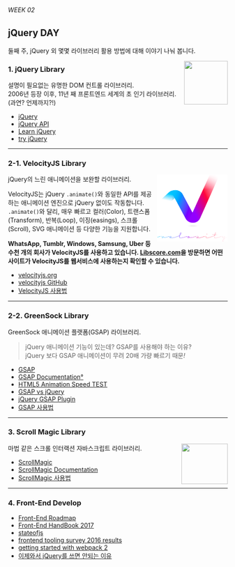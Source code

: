 ###### WEEK 02

## jQuery DAY

둘째 주, jQuery 외 몇몇 라이브러리 활용 방법에 대해 이야기 나눠 봅니다.

<img src="../ASSETS/jquery.jpg" alt="" align="right" width="100" height="100">

### 1. jQuery Library

설명이 필요없는 유명한 DOM 컨트롤 라이브러리.<br>
2006년 등장 이후, 11년 째 프론트엔드 세계의 초 인기 라이브러리. (과연? 언제까지?!)

- [jQuery](http://jquery.com/)
- [jQuery API](http://api.jquery.com/)
- [Learn jQuery](http://learn.jquery.com/)
- [try jQuery](http://try.jquery.com/)

---

### 2-1. VelocityJS Library

<img src="../ASSETS/velocityjs-logo.png" alt="" align="right" width="162" height="154">

 jQuery의 느린 애니메이션을 보완할 라이브러리.

VelocityJS는 jQuery `.animate()`와 동일한 API를 제공하는 애니메이션 엔진으로 jQuery 없이도 작동합니다. `.animate()`와 달리, 매우 빠르고 컬러(Color), 트랜스폼(Transform), 반복(Loop), 이징(easings), 스크롤(Scroll), SVG 애니메이션 등 다양한 기능을 지원합니다.

__WhatsApp, Tumblr, Windows, Samsung, Uber 등 수천 개의 회사가 VelocityJS를 사용하고 있습니다. [Libscore.com](http://libscore.com/)을 방문하면 어떤 사이트가 VelocityJS를 웹서비스에 사용하는지 확인할 수 있습니다.__

- [velocityjs.org](http://velocityjs.org/)
- [velocityjs GitHub](https://github.com/julianshapiro/velocity)
- [VelocityJS 사용법](./VelocityJS/VelocityJS.md)

---

### 2-2. GreenSock Library

<img src="../ASSETS/greensock.png" alt="" align="right">

GreenSock 애니메이션 플랫폼(GSAP) 라이브러리.

> jQuery 애니메이션 기능이 있는데? GSAP를 사용해야 하는 이유?<br>
> jQuery 보다 GSAP 애니메이션이 무려 20배 가량 빠르기 때문<i>!</i>

- [GSAP](https://greensock.com)
- [GSAP Documentation](https://greensock.com/docs/#/HTML5/GSAP)[°](Documents/GSAP.md)
- [HTML5 Animation Speed TEST](https://greensock.com/js/speed.html)
- [GSAP vs jQuery](https://greensock.com/jquery/)
- [jQuery GSAP Plugin](https://greensock.com/jquery-gsap-plugin)
- [GSAP 사용법](./GSAP/GSAP.md)

---

### 3. Scroll Magic Library

<img src="../ASSETS/scrollmagic.jpg" alt="" align="right" width="106" height="93">

마법 같은 스크롤 인터랙션 자바스크립트 라이브러리.

- [ScrollMagic](http://scrollmagic.io)
- [ScrollMagic Documentation](http://scrollmagic.io/docs/)
- [ScrollMagic 사용법](./ScrollMagic/ScrollMagic.md)

---

### 4. Front-End Develop

- [Front-End Roadmap](https://github.com/kamranahmedse/developer-roadmap#-front-end-roadmap)
- [Front-End HandBook 2017](https://frontendmasters.com/books/front-end-handbook/2017/)
- [stateofjs](http://stateofjs.com/)
- [frontend tooling survey 2016 results](https://ashleynolan.co.uk/blog/frontend-tooling-survey-2016-results)
- [getting started with webpack 2](https://blog.madewithenvy.com/getting-started-with-webpack-2-ed2b86c68783)
- [이제와서 jQuery를 쓰면 안되는 이유](https://www.tokyobranch.net/archives/6598)